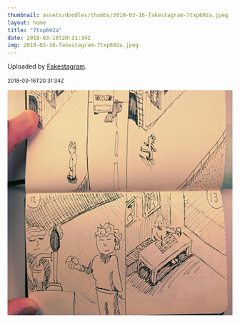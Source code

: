 ```yaml
---
thumbnail: assets/doodles/thumbs/2018-03-16-fakestagram-7txp692a.jpeg
layout: home
title: "7txp692a"
date: 2018-03-16T20:31:34Z
img: 2018-03-16-fakestagram-7txp692a.jpeg
---
```


Uploaded by [Fakestagram](https://github.com/opyate/fakestagram).

<small>2018-03-16T20:31:34Z</small>

![Uploaded by Fakestagram](assets/doodles/original/2018-03-16-fakestagram-7txp692a.jpeg)
